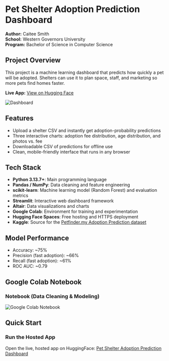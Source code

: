 # Pet Shelter Adoption Prediction Dashboard
**Author:** Caitee Smith  
**School:** Western Governors University  
**Program:** Bachelor of Science in Computer Science

## Project Overview
This project is a machine learning dashboard that predicts how quickly a pet will be adopted. Shelters can use it to plan space, staff, and marketing so more pets find homes faster.

**Live App:** [View on Hugging Face](https://huggingface.co/spaces/caiteesmith/pet-adoption-prediction-dash)

![Dashboard](https://imagefa.st/images/2025/09/26/huggingface_dash.png)

## Features
* Upload a shelter CSV and instantly get adoption-probability predictions
* Three interactive charts: adoption fee distribution, age distribution, and photos vs. fee
* Downloadable CSV of predictions for offline use
* Clean, mobile-friendly interface that runs in any browser

## Tech Stack
* **Python 3.13.7+**: Main programming language  
* **Pandas / NumPy**: Data cleaning and feature engineering  
* **scikit-learn**: Machine learning model (Random Forest) and evaluation metrics  
* **Streamlit**: Interactive web dashboard framework  
* **Altair**: Data visualizations and charts  
* **Google Colab**: Environment for training and experimentation  
* **Hugging Face Spaces**: Free hosting and HTTPS deployment
* **Kaggle**: Source for the [Petfinder.my Adoption Prediction dataset](https://www.kaggle.com/competitions/petfinder-adoption-prediction)

## Model Performance
* Accuracy: ~75%  
* Precision (fast adoption): ~66%  
* Recall (fast adoption): ~61%  
* ROC AUC: ~0.79  

## Google Colab Notebook
### Notebook (Data Cleaning & Modeling)
![Google Colab Notebook](https://imagefa.st/images/2025/09/26/Screenshot-2025-09-26-at-1.55.49PM.png)

## Quick Start

### Run the Hosted App
Open the live, hosted app on HuggingFace:
[Pet Shelter Adoption Prediction Dashboard](https://huggingface.co/spaces/caiteesmith/pet-adoption-prediction-dash)
